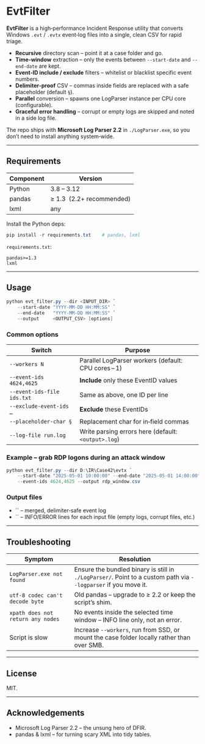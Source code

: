 # EvtFilter

**EvtFilter** is a high‑performance Incident Response utility that converts Windows `.evt` / `.evtx` event‑log files into a single, clean CSV for rapid triage.

* **Recursive** directory scan – point it at a case folder and go.
* **Time‑window** extraction – only the events between `--start-date` and `--end-date` are kept.
* **Event‑ID include / exclude** filters – whitelist or blacklist specific event numbers.
* **Delimiter‑proof** CSV – commas inside fields are replaced with a safe placeholder (default `§`).
* **Parallel** conversion – spawns one LogParser instance per CPU core (configurable).
* **Graceful error handling** – corrupt or empty logs are skipped and noted in a side log file.

The repo ships with **Microsoft Log Parser 2.2** in `./LogParser.exe`, so you don’t need to install anything system‑wide.

---

## Requirements

| Component | Version                   |
| --------- | ------------------------- |
| Python    | 3.8 – 3.12                |
| pandas    | ≥ 1.3  (2.2+ recommended) |
| lxml      | any                       |

Install the Python deps:

```powershell
pip install -r requirements.txt    # pandas, lxml
```

`requirements.txt`:

```text
pandas>=1.3
lxml
```

---

## Usage

```powershell
python evt_filter.py --dir <INPUT_DIR> `
    --start-date "YYYY-MM-DD HH:MM:SS" `
    --end-date   "YYYY-MM-DD HH:MM:SS" `
    --output     <OUTPUT_CSV> [options]
```

### Common options

| Switch                     | Purpose                                             |
| -------------------------- | --------------------------------------------------- |
| `--workers N`              | Parallel LogParser workers (default: CPU cores – 1) |
| `--event-ids 4624,4625`    | **Include** only these EventID values               |
| `--event-ids-file ids.txt` | Same as above, one ID per line                      |
| `--exclude-event-ids …`    | **Exclude** these EventIDs                          |
| `--placeholder-char §`     | Replacement char for in‑field commas                |
| `--log-file run.log`       | Write parsing errors here (default: `<output>.log`) |

### Example – grab RDP logons during an attack window

```powershell
python evt_filter.py --dir D:\IR\Case42\evtx `
    --start-date "2025-05-01 10:00:00" --end-date "2025-05-01 14:00:00" `
    --event-ids 4624,4625 --output rdp_window.csv
```

### Output files

* \`\` – merged, delimiter‑safe event log
* \`\` – INFO/ERROR lines for each input file (empty logs, corrupt files, etc.)

---

## Troubleshooting

| Symptom                           | Resolution                                                                                                     |
| --------------------------------- | -------------------------------------------------------------------------------------------------------------- |
| `LogParser.exe not found`         | Ensure the bundled binary is still in `./LogParser/`. Point to a custom path via `--logparser` if you move it. |
| `utf-8 codec can't decode byte`   | Old pandas – upgrade to ≥ 2.2 or keep the script’s shim.                                                       |
| `xpath does not return any nodes` | No events inside the selected time window – INFO line only, not an error.                                      |
| Script is slow                    | Increase `--workers`, run from SSD, or mount the case folder locally rather than over SMB.                     |

---

## License

MIT.

---

## Acknowledgements

* Microsoft Log Parser 2.2 – the unsung hero of DFIR.
* pandas & lxml – for turning scary XML into tidy tables.
